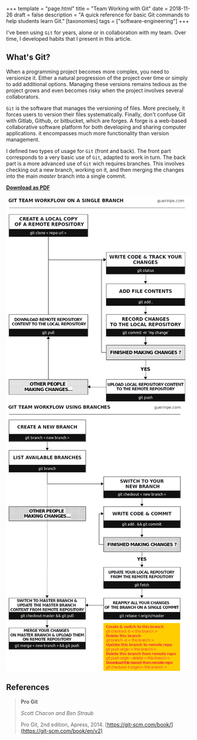 +++
template = "page.html"
title = "Team Working with Git"
date =  2018-11-26
draft = false
description = "A quick reference for basic Git commands to help students learn Git."
[taxonomies]
tags = ["software-engineering"]
+++



I've been using `Git` for years, alone or in collaboration with my team. Over time, I developed habits that I present in this article.
 <!-- more -->

## What's Git?

When a programming project becomes more complex, you need to versionize it. Either a natural progression of the project over time or simply to add additional options. Managing these versions remains tedious as the project grows and even becomes risky when the project involves several collaborators.


`Git` is the software that manages the versioning of files. More precisely, it forces users to version their files systematically. Finally, don't confuse Git with Gitlab, Github, or bitbucket, which are forges. A forge is a web-based collaborative software platform for both developing and sharing computer applications. it encompasses much more functionality than version management.



I defined two types of usage for `Git` (front and back). The front part corresponds to a very basic use of `Git`, adapted to work in turn. The back part is a more advanced use of `Git` wich requires branches. This involves checking out a new branch, working on it, and then merging the changes into the main *master* branch into a single commit.


**[Download as PDF](https://github.com/ednaMontpellier/workshop_git/raw/master/git_team_workflow_peguerin.pdf)**

<center>
<img src="git_team_workflow_singlebranch_peguerin.png" width="640" />
<img src="git_team_workflow_usingbranches.png" width="640" />
</center>


## References

> **Pro Git**
>
> *Scott Chacon and Ben Straub*
>
> Pro Git, 2nd edition, Apress, 2014. [https://git-scm.com/book/](https://git-scm.com/book/en/v2)

